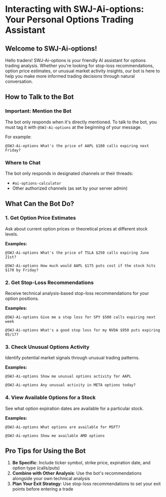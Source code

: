 # Interacting with SWJ-Ai-options: Your Personal Options Trading Assistant

## Welcome to SWJ-Ai-options!

Hello traders! SWJ-Ai-options is your friendly AI assistant for options trading analysis. Whether you're looking for stop-loss recommendations, option price estimates, or unusual market activity insights, our bot is here to help you make more informed trading decisions through natural conversation.

## How to Talk to the Bot

### Important: Mention the Bot

The bot only responds when it's directly mentioned. To talk to the bot, you must tag it with `@SWJ-Ai-options` at the beginning of your message.

For example:
```
@SWJ-Ai-options What's the price of AAPL $180 calls expiring next Friday?
```

### Where to Chat

The bot only responds in designated channels or their threads:
- `#ai-options-calculator`
- Other authorized channels (as set by your server admin)

## What Can the Bot Do?

### 1. Get Option Price Estimates

Ask about current option prices or theoretical prices at different stock levels.

**Examples:**
```
@SWJ-Ai-options What's the price of TSLA $250 calls expiring June 21st?

@SWJ-Ai-options How much would AAPL $175 puts cost if the stock hits $170 by Friday?
```

### 2. Get Stop-Loss Recommendations

Receive technical analysis-based stop-loss recommendations for your option positions.

**Examples:**
```
@SWJ-Ai-options Give me a stop loss for SPY $500 calls expiring next week

@SWJ-Ai-options What's a good stop loss for my NVDA $950 puts expiring 05/17?
```

### 3. Check Unusual Options Activity

Identify potential market signals through unusual trading patterns.

**Examples:**
```
@SWJ-Ai-options Show me unusual options activity for AAPL

@SWJ-Ai-options Any unusual activity in META options today?
```

### 4. View Available Options for a Stock

See what option expiration dates are available for a particular stock.

**Examples:**
```
@SWJ-Ai-options What options are available for MSFT?

@SWJ-Ai-options Show me available AMD options
```

## Pro Tips for Using the Bot

1. **Be Specific**: Include ticker symbol, strike price, expiration date, and option type (calls/puts)
2. **Combine with Other Analysis**: Use the bot's recommendations alongside your own technical analysis
3. **Plan Your Exit Strategy**: Use stop-loss recommendations to set your exit points before entering a trade